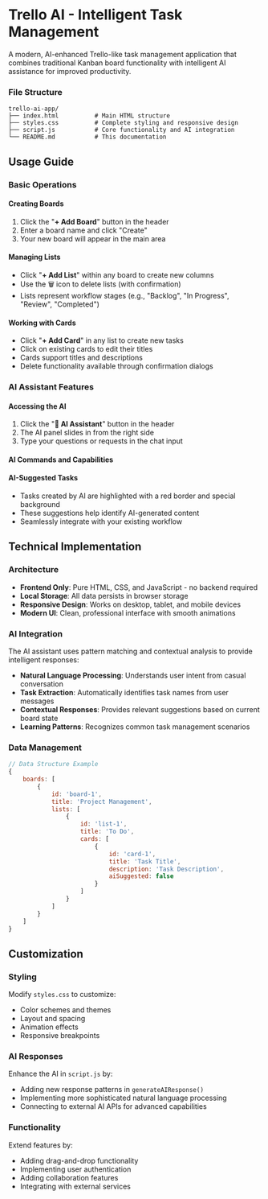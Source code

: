 # Trello AI - Intelligent Task Management

A modern, AI-enhanced Trello-like task management application that combines traditional Kanban board functionality with intelligent AI assistance for improved productivity.


### File Structure
```
trello-ai-app/
├── index.html          # Main HTML structure
├── styles.css          # Complete styling and responsive design
├── script.js           # Core functionality and AI integration
└── README.md           # This documentation
```

## Usage Guide

### Basic Operations

#### Creating Boards
1. Click the "**+ Add Board**" button in the header
2. Enter a board name and click "Create"
3. Your new board will appear in the main area

#### Managing Lists
- Click "**+ Add List**" within any board to create new columns
- Use the 🗑️ icon to delete lists (with confirmation)
- Lists represent workflow stages (e.g., "Backlog", "In Progress", "Review", "Completed")

#### Working with Cards
- Click "**+ Add Card**" in any list to create new tasks
- Click on existing cards to edit their titles
- Cards support titles and descriptions
- Delete functionality available through confirmation dialogs

### AI Assistant Features

#### Accessing the AI
1. Click the "**🤖 AI Assistant**" button in the header
2. The AI panel slides in from the right side
3. Type your questions or requests in the chat input

#### AI Commands and Capabilities

#### AI-Suggested Tasks
- Tasks created by AI are highlighted with a red border and special background
- These suggestions help identify AI-generated content
- Seamlessly integrate with your existing workflow

## Technical Implementation

### Architecture
- **Frontend Only**: Pure HTML, CSS, and JavaScript - no backend required
- **Local Storage**: All data persists in browser storage
- **Responsive Design**: Works on desktop, tablet, and mobile devices
- **Modern UI**: Clean, professional interface with smooth animations

### AI Integration
The AI assistant uses pattern matching and contextual analysis to provide intelligent responses:

- **Natural Language Processing**: Understands user intent from casual conversation
- **Task Extraction**: Automatically identifies task names from user messages
- **Contextual Responses**: Provides relevant suggestions based on current board state
- **Learning Patterns**: Recognizes common task management scenarios

### Data Management
```javascript
// Data Structure Example
{
    boards: [
        {
            id: 'board-1',
            title: 'Project Management',
            lists: [
                {
                    id: 'list-1',
                    title: 'To Do',
                    cards: [
                        {
                            id: 'card-1',
                            title: 'Task Title',
                            description: 'Task Description',
                            aiSuggested: false
                        }
                    ]
                }
            ]
        }
    ]
}
```

## Customization

### Styling
Modify `styles.css` to customize:
- Color schemes and themes
- Layout and spacing
- Animation effects
- Responsive breakpoints

### AI Responses
Enhance the AI in `script.js` by:
- Adding new response patterns in `generateAIResponse()`
- Implementing more sophisticated natural language processing
- Connecting to external AI APIs for advanced capabilities

### Functionality
Extend features by:
- Adding drag-and-drop functionality
- Implementing user authentication
- Adding collaboration features
- Integrating with external services
